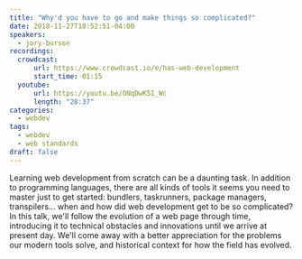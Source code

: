 ```yaml
---
title: "Why'd you have to go and make things so complicated?"
date: 2018-11-27T18:52:51-04:00
speakers:
  - jory-burson
recordings:
  crowdcast:
      url: https://www.crowdcast.io/e/has-web-development
      start_time: 01:15
  youtube:
      url: https://youtu.be/ONqDwK5I_Wc
      length: "28:37"
categories:
  - webdev
tags:
  - webdev
  - web standards
draft: false
---
```


Learning web development from scratch can be a daunting task. In addition to programming languages, there are all kinds of tools it seems you need to master just to get started: bundlers, taskrunners, package managers, transpilers… when and how did web development get to be so complicated? In this talk, we'll follow the evolution of a web page through time, introducing it to technical obstacles and innovations until we arrive at present day. We'll come away with a better appreciation for the problems our modern tools solve, and historical context for how the field has evolved.

